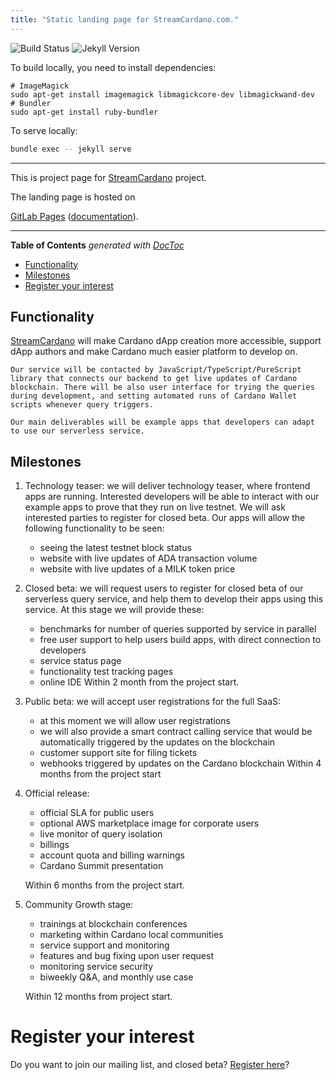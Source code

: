 ```yaml
---
title: "Static landing page for StreamCardano.com."
---
```


![Build Status](https://gitlab.com/pages/jekyll/badges/master/build.svg)
![Jekyll Version](https://img.shields.io/gem/v/jekyll.svg)

To build locally, you need to install dependencies:
```
# ImageMagick
sudo apt-get install imagemagick libmagickcore-dev libmagickwand-dev
# Bundler
sudo apt-get install ruby-bundler
```

To serve locally:
```sh
bundle exec -- jekyll serve
```

---

This is project page for [StreamCardano](https://cardano.ideascale.com/c/idea/396549) project.

The landing page is hosted on 

[GitLab Pages](https://pages.gitlab.io) ([documentation](https://docs.gitlab.com/ce/user/project/pages/)).

---

<!-- START doctoc generated TOC please keep comment here to allow auto update -->
<!-- DON'T EDIT THIS SECTION, INSTEAD RE-RUN doctoc TO UPDATE -->
**Table of Contents**  *generated with [DocToc](https://github.com/thlorenz/doctoc)*

  - [Functionality](#functionality)
  - [Milestones](#milestones)
- [Register your interest](#register-your-interest)

<!-- END doctoc generated TOC please keep comment here to allow auto update -->

## Functionality

[StreamCardano](https://cardano.ideascale.com/c/idea/396549) will make Cardano dApp creation more accessible, support dApp authors and make Cardano much easier platform to develop on.


    Our service will be contacted by JavaScript/TypeScript/PureScript library that connects our backend to get live updates of Cardano blockchain. There will be also user interface for trying the queries during development, and setting automated runs of Cardano Wallet scripts whenever query triggers.

    Our main deliverables will be example apps that developers can adapt to use our serverless service.

## Milestones

1. Technology teaser: we will deliver technology teaser, where frontend apps are running. Interested developers will be able to interact with our example apps to prove that they run on live testnet. We will  ask interested parties to register for closed beta. Our apps will allow the following functionality to be seen:
   * seeing the latest testnet block status
   * website with live updates of ADA transaction volume
   * website with live updates of a MILK token price

2. Closed beta: we will request users to register for closed beta of our serverless query service, and help them to develop their apps using this service. At this stage we will provide these:
    * benchmarks for number of queries supported by service in parallel
    * free user support to help users build apps, with direct connection to developers
    * service status page
    * functionality test tracking pages
    * online IDE
Within 2 month from the project start.

3. Public beta: we will accept user registrations for the full SaaS:
   * at this moment we will allow user registrations
   * we will also provide a smart contract calling service that would be automatically triggered by the updates on the blockchain
   * customer support site for filing tickets
   * webhooks triggered by updates on the Cardano blockchain
Within 4 months from the project start

4. Official release:
    * official SLA for public users
    * optional AWS marketplace image for corporate users
    * live monitor of query isolation
    * billings
    * account quota and billing warnings
    * Cardano Summit presentation

   Within 6 months from the project start.

5. Community Growth stage:
   * trainings at blockchain conferences
   * marketing within Cardano local communities
   * service support and monitoring
   * features and bug fixing upon user request
   * monitoring service security
   * biweekly Q&A, and monthly use case
   
   Within 12 months from project start.


# Register your interest

Do you want to join our mailing list, and closed beta?
[Register here]()?
